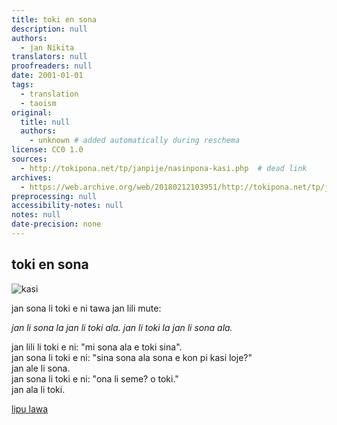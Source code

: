 ```yaml
---
title: toki en sona
description: null
authors:
  - jan Nikita
translators: null
proofreaders: null
date: 2001-01-01
tags:
  - translation
  - taoism
original:
  title: null
  authors:
    - unknown # added automatically during reschema
license: CC0 1.0
sources:
  - http://tokipona.net/tp/janpije/nasinpona-kasi.php  # dead link
archives:
  - https://web.archive.org/web/20180212103951/http://tokipona.net/tp/janpije/nasinpona-kasi.php
preprocessing: null
accessibility-notes: null
notes: null
date-precision: none
---
```


## toki en sona

![kasi](https://web.archive.org/web/20180212103951im_/http://tokipona.net/tp/janpije/texts/nasinpona/kasi.png)

jan sona li toki e ni tawa jan lili mute:

*jan li sona la jan li toki ala. jan li toki la jan li sona ala.*

jan lili li toki e ni: "mi sona ala e toki sina".  \
jan sona li toki e ni: "sina sona ala sona e kon pi kasi loje?"  \
jan ale li sona.  \
jan sona li toki e ni: "ona li seme? o toki."  \
jan ala li toki.

[lipu lawa](./nasin-pona-nasin.md)
